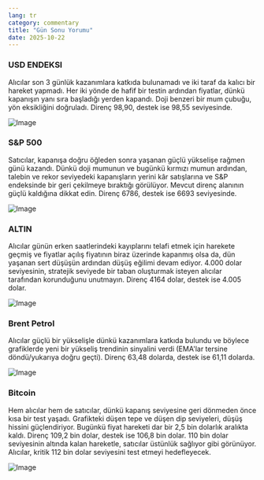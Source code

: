 ```yaml
---
lang: tr
category: commentary
title: "Gün Sonu Yorumu"
date: 2025-10-22
---
```


### USD ENDEKSI

Alıcılar son 3 günlük kazanımlara katkıda bulunamadı ve iki taraf da kalıcı bir hareket yapmadı. Her iki yönde de hafif bir testin ardından fiyatlar, dünkü kapanışın yanı sıra başladığı yerden kapandı. Doji benzeri bir mum çubuğu, yön eksikliğini doğruladı. Direnç 98,90, destek ise 98,55 seviyesinde.

![Image](https://markleighedu.github.io/img/Oct-2025/22-Oct-2025/usdindex.jpg)

### S&P 500

Satıcılar, kapanışa doğru öğleden sonra yaşanan güçlü yükselişe rağmen günü kazandı. Dünkü doji mumunun ve bugünkü kırmızı mumun ardından, talebin ve rekor seviyedeki kapanışların yerini kâr satışlarına ve S&P endeksinde bir geri çekilmeye bıraktığı görülüyor. Mevcut direnç alanının güçlü kaldığına dikkat edin. Direnç 6786, destek ise 6693 seviyesinde.

![Image](https://markleighedu.github.io/img/Oct-2025/22-Oct-2025/sp500.jpg)

### ALTIN

Alıcılar günün erken saatlerindeki kayıplarını telafi etmek için harekete geçmiş ve fiyatlar açılış fiyatının biraz üzerinde kapanmış olsa da, dün yaşanan sert düşüşün ardından düşüş eğilimi devam ediyor. 4.000 dolar seviyesinin, stratejik seviyede bir taban oluşturmak isteyen alıcılar tarafından korunduğunu unutmayın. Direnç 4164 dolar, destek ise 4.005 dolar.

![Image](https://markleighedu.github.io/img/Oct-2025/22-Oct-2025/gold.jpg)

### Brent Petrol

Alıcılar güçlü bir yükselişle dünkü kazanımlara katkıda bulundu ve böylece grafiklerde yeni bir yükseliş trendinin sinyalini verdi (EMA'lar tersine döndü/yukarıya doğru geçti). Direnç 63,48 dolarda, destek ise 61,11 dolarda.

![Image](https://markleighedu.github.io/img/Oct-2025/22-Oct-2025/brentoil.jpg)

### Bitcoin

Hem alıcılar hem de satıcılar, dünkü kapanış seviyesine geri dönmeden önce kısa bir test yaşadı. Grafikteki düşen tepe ve düşen dip seviyeleri, düşüş hissini güçlendiriyor. Bugünkü fiyat hareketi dar bir 2,5 bin dolarlık aralıkta kaldı. Direnç 109,2 bin dolar, destek ise 106,8 bin dolar. 110 bin dolar seviyesinin altında kalan hareketle, satıcılar üstünlük sağlıyor gibi görünüyor. Alıcılar, kritik 112 bin dolar seviyesini test etmeyi hedefleyecek.

![Image](https://markleighedu.github.io/img/Oct-2025/22-Oct-2025/bitcoin.jpg)

